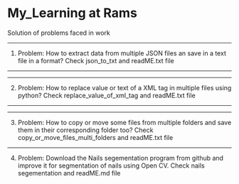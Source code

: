 # My_Learning at Rams
Solution of problems faced in work


************************************
1. Problem:
How to extract data from multiple JSON files an save in a text file in a format?
Check json_to_txt and readME.txt file
************************************

************************************
2. Problem:
How to replace value or text of a XML tag in multiple files using python?
Check replace_value_of_xml_tag and readME.txt file
************************************


************************************
3. Problem:
How to copy or move some files from multiple folders and save them in their corresponding folder too?
Check copy_or_move_files_multi_folders and readME.txt file


************************************
4. Problem:
Download the Nails segementation program from github and improve it for segmentation of nails using Open CV.
Check nails segementation and readME.md file
